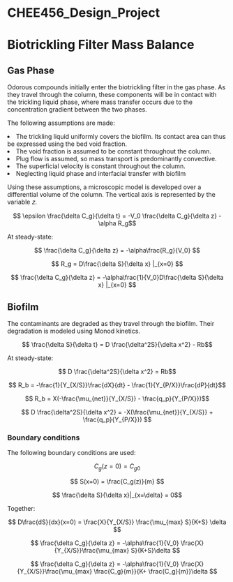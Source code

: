 # CHEE456_Design_Project

# Biotrickling Filter Mass Balance
## Gas Phase
Odorous compounds initially enter the biotrickling filter in the gas phase. As they travel through the column, these components will be in contact with the trickling liquid phase, where mass transfer occurs due to the concentration gradient between the two phases.

The following assumptions are made:

<li> The trickling liquid uniformly covers the biofilm. Its contact area can thus be expressed using the bed void fraction. </li>
<li> The void fraction is assumed to be constant throughout the column. </li>
<li> Plug flow is assumed, so mass transport is predominantly convective. </li>
<li> The superficial velocity is constant throughout the column. </li>
<li> Neglecting liquid phase and interfacial transfer with biofilm </li>

Using these assumptions, a microscopic model is developed over a differential volume of the column. The vertical axis is represented by the variable 𝑧.

$$ \epsilon \frac{\delta C_g}{\delta t} = -V_0 \frac{\delta C_g}{\delta z} - \alpha R_g$$

At steady-state:

$$ \frac{\delta C_g}{\delta z} = -\alpha\frac{R_g}{V_0} $$

$$ R_g = D\frac{\delta S}{\delta x} |_{x=0} $$

$$ \frac{\delta C_g}{\delta z} = -\alpha\frac{1}{V_0}D\frac{\delta S}{\delta x} |_{x=0} $$

<!-- Shinabe et al. developed a model for the reaction rate.

$$ R_g = -K_La(\frac{C_g}{m} - C_L) $$

Where $K_La$ is the volumetric mass transfer coefficient, $C_g$ is the gas phase concentration, $C_L$ is the liquid phase concentration, and $m$ is solubility constant.

The volumetric mass transfer coefficient was determined by using a cell suspension under the $H_2S$ diffusion-limiting condition.

$$K_La = -\frac{V_g m}{V_L  t} ln(\frac{C_g}{C_{g0}}) = -\frac{\epsilon m}{(1 - \epsilon)  t} ln(\frac{C_g}{C_{g0}})$$ -->

<!-- ## Liquid Phase -->

<!-- To begin, we will neglect the liquid phase and assume that $R_g$ is equal to the total substrate consumption rate in the bacteria.

$$ R_g = -\frac{dS}{dt} = -q_sX = -\frac{dX/dt}{Y_{X/S}} - \frac{dP/dt}{Y_{P/S}} - mX$$ -->


## Biofilm

The contaminants are degraded as they travel through the biofilm. Their degradation is modeled using Monod kinetics.

$$ \frac{\delta S}{\delta t} = D \frac{\delta^2S}{\delta x^2} - Rb$$

At steady-state:

$$ D \frac{\delta^2S}{\delta x^2} = Rb$$

$$ R_b = -\frac{1}{Y_{X/S}}\frac{dX}{dt} - \frac{1}{Y_{P/X}}\frac{dP}{dt}$$

$$ R_b = X(-\frac{\mu_{net}}{Y_{X/S}} - \frac{q_p}{Y_{P/X}})$$

$$ D \frac{\delta^2S}{\delta x^2} = -X(\frac{\mu_{net}}{Y_{X/S}} + \frac{q_p}{Y_{P/X}}) $$


### Boundary conditions
The following boundary conditions are used:

$$ C_g(z=0) = C_{g0} $$ 

$$ S(x=0) = \frac{C_g(z)}{m} $$

$$ \frac{\delta S}{\delta x}|_{x=\delta} = 0$$

Together:

$$ D\frac{dS}{dx}(x=0) = \frac{X}{Y_{X/S}} \frac{\mu_{max} S}{K+S} \delta $$

$$ \frac{\delta C_g}{\delta z} = -\alpha\frac{1}{V_0} \frac{X}{Y_{X/S}}\frac{\mu_{max} S}{K+S}\delta $$

$$ \frac{\delta C_g}{\delta z} = -\alpha\frac{1}{V_0} \frac{X}{Y_{X/S}}\frac{\mu_{max} \frac{C_g}{m}}{K+ \frac{C_g}{m}}\delta $$
